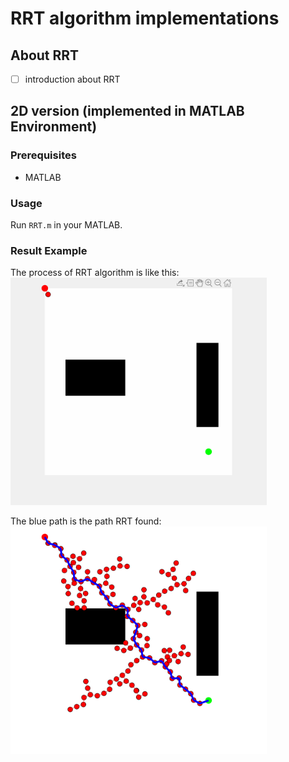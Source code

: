 # RRT algorithm implementations 

## About RRT 
- [ ] introduction about RRT

## 2D version (implemented in MATLAB Environment)
### Prerequisites

- MATLAB

### Usage

Run  `RRT.m`  in your MATLAB. 

### Result Example
The process of RRT algorithm is like this:
<img src="MATLAB\resultGIF.gif" style="zoom:40%;" />

The blue path is the path RRT found:
<img src="MATLAB\result_path.png" style="zoom:40%;" />